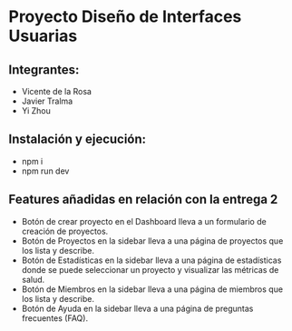 # Proyecto Diseño de Interfaces Usuarias 

## Integrantes:

* Vicente de la Rosa
* Javier Tralma
* Yi Zhou


## Instalación y ejecución:

* npm i
* npm run dev

## Features añadidas en relación con la entrega 2

* Botón de crear proyecto en el Dashboard lleva a un formulario de creación de proyectos.
* Botón de Proyectos en la sidebar lleva a una página de proyectos que los lista y describe.
* Botón de Estadísticas en la sidebar lleva a una página de estadísticas donde se puede seleccionar un proyecto y visualizar las métricas de salud.
* Botón de Miembros en la sidebar lleva a una página de miembros que los lista y describe.
* Botón de Ayuda en la sidebar lleva a una página de preguntas frecuentes (FAQ).
